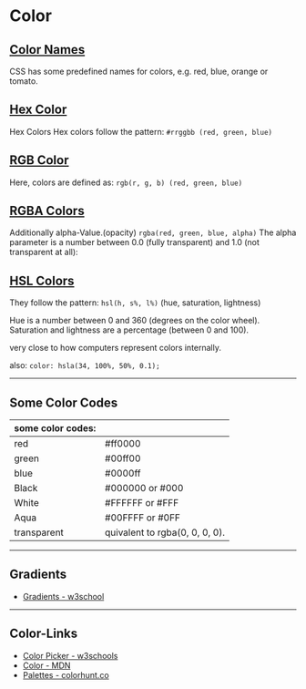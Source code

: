 # Color

## [Color Names](https://www.w3schools.com/colors/colors_names.asp)

CSS has some predefined names for colors, e.g. red, blue, orange or tomato.

## [Hex Color](https://www.w3schools.com/colors/colors_hexadecimal.asp)

Hex Colors Hex colors follow the pattern: `#rrggbb (red, green, blue)`

## [RGB Color](https://www.w3schools.com/colors/colors_rgb.asp)

Here, colors are defined as: `rgb(r, g, b) (red, green, blue)`

## [RGBA Colors](https://www.w3schools.com/css/css_colors_rgb.asp)

Additionally alpha-Value.(opacity)
`rgba(red, green, blue, alpha)`
The alpha parameter is a number between 0.0 (fully transparent) and 1.0 (not transparent at all):

## [HSL Colors](https://www.w3schools.com/colors/colors_hsl.asp)

They follow the pattern: `hsl(h, s%, l%)` (hue, saturation, lightness)

Hue is a number between 0 and 360 (degrees on the color wheel). Saturation and lightness are a percentage (between 0 and 100).

very close to how computers represent colors internally.

also: `color: hsla(34, 100%, 50%, 0.1);`

------

## Some Color Codes

| some color codes:             |                                |
| ----------------------------- | ------------------------------ |
| red                           | #ff0000                        |
| green                         | #00ff00                        |
| blue                          | #0000ff                        |
| Black                         | #000000 or #000                |
| White                         | #FFFFFF or #FFF                |
| Aqua                          | #00FFFF or #0FF                |
| transparent                   | quivalent to rgba(0, 0, 0, 0). |

------

## Gradients

- [Gradients - w3school](https://www.w3schools.com/css/css3_gradients.asp)
------

## Color-Links

- [Color Picker - w3schools](https://www.w3schools.com/colors/colors_picker.asp)
- [Color - MDN](https://developer.mozilla.org/en-US/docs/Web/CSS/color_value)
- [Palettes - colorhunt.co](https://colorhunt.co/)


